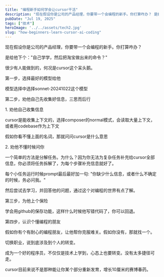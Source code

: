 ```yaml
---
title: "编程新手如何学会让cursor干活"
description: "现在假设你是公司的产品经理，你要带一个会编程的新手。你打算咋办？ 是给他下个：\"自己学学，然后把淘宝做出来的命 [&hellip;]"
pubDate: "Jul 19, 2025"
tags: ["技术"]
heroImage: '../../assets/tech2.jpg'
slug: "how-beginners-learn-cursor-ai-coding"
---
```


现在假设你是公司的产品经理，你要带一个会编程的新手。你打算咋办？

是给他下个："自己学学，然后把淘宝做出来的命令？"

很少有人能做到的，何况是cursor这个呆头鹅。

第一步，选择最好的模型给他

模型选择中选择sonnet-20241022这个模型

第二步，劝他自己先收集好信息，三思而后行

1\. 劝他自己收集信息

cursor是能收集上下文的，选择composer的normal模式，会读取大量上下文，或者用codebase作为上下文

假如你看不懂上面的名词，那就问问cursor是什么意思

2\. 劝他不懂时候问你

一个简单的方法是分解任务。为什么？因为你无法为复杂任务补充给cursor全部信息，你必须将任务拆解了，为每个步骤补充信息就好了。

每个小任务运行时候prompt最后最好加一句: "你缺少什么信息，或者什么不确定的时候，务必问我。"

然后尝试去学习，并回答他的问题，通过这个对编程的世界有点了解。

第三步，为他上个保险

学会用github的保存功能，这样什么时候他写错代码了，你可以回退。

第四步，认识个懂编程的朋友

假如你有个有耐心的编程朋友，让他帮你克服难关。假如你没有，那就找一个。

切换职业，说到底涉及到个人的转变。

成为一个好的程序员，不仅仅是技术上学到，心态上也要转变。没有太多捷径可走。

cursor目前来说不是那种能让你某个部分重新发育，增长10厘米的赛博春药。